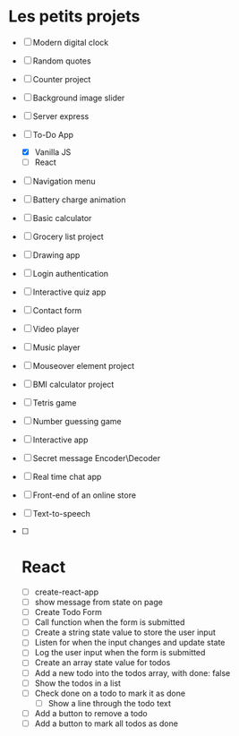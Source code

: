 # Les petits projets

* [ ] Modern digital clock
* [ ] Random quotes
* [ ] Counter project
* [ ] Background image slider
* [ ] Server express
* [ ] To-Do App
  * [x] Vanilla JS
  * [ ] React
* [ ] Navigation menu
* [ ] Battery charge animation
* [ ] Basic calculator
* [ ] Grocery list project
* [ ] Drawing app
* [ ] Login authentication
* [ ] Interactive quiz app
* [ ] Contact form
* [ ] Video player
* [ ] Music player
* [ ] Mouseover element project
* [ ] BMI calculator project
* [ ] Tetris game
* [ ] Number guessing game
* [ ] Interactive app
* [ ] Secret message Encoder\Decoder
* [ ] Real time chat app
* [ ] Front-end of an online store
* [ ] Text-to-speech

* [ ] # React
  * [ ] create-react-app
  * [ ] show message from state on page
  * [ ] Create Todo Form
  * [ ] Call function when the form is submitted
  * [ ] Create a string state value to store the user input
  * [ ] Listen for when the input changes and update state
  * [ ] Log the user input when the form is submitted
  * [ ] Create an array state value for todos
  * [ ] Add a new todo into the todos array, with done: false
  * [ ] Show the todos in a list
  * [ ] Check done on a todo to mark it as done
    * [ ] Show a line through the todo text
  * [ ] Add a button to remove a todo
  * [ ] Add a button to mark all todos as done